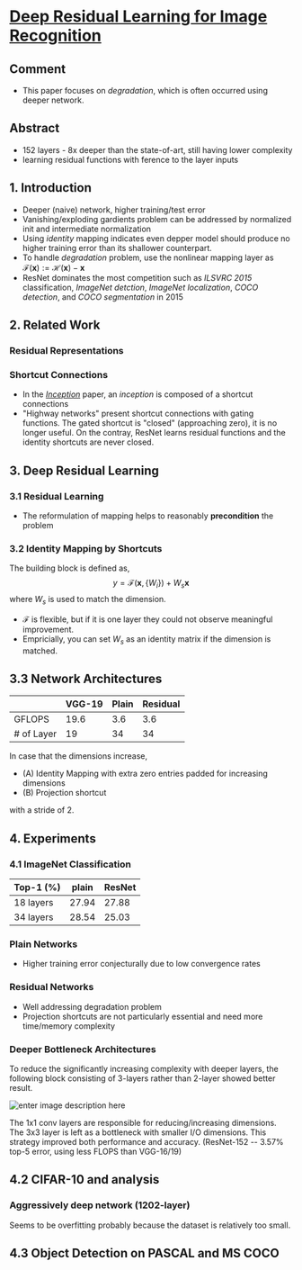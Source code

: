# [Deep Residual Learning for Image Recognition](https://arxiv.org/abs/1512.03385)

## Comment
* This paper focuses on *degradation*, which is often occurred using deeper network.
## Abstract
* 152 layers - 8x deeper than the state-of-art, still having lower complexity
* learning residual functions with ference to the layer inputs

## 1. Introduction
* Deeper (naive) network, higher training/test error
* Vanishing/exploding gardients problem can be addressed by normalized init and intermediate normalization
* Using *identity* mapping indicates even depper model should produce no higher training error than its shallower counterpart.
* To handle *degradation* problem, use the nonlinear mapping layer as $\mathcal{F}(\mathbf{x}):=\mathcal{H}(\mathbf{x}) - \mathbf{x}$
* ResNet dominates the most competition such as *ILSVRC 2015* classification, *ImageNet detction*, *ImageNet localization*, *COCO detection*, and *COCO segmentation* in 2015

## 2. Related Work
### Residual Representations
### Shortcut Connections
* In the [*Inception*](https://arxiv.org/abs/1409.4842) paper, an *inception* is composed of a shortcut connections
* "Highway networks" present shortcut connections with gating functions. The gated shortcut is "closed" (approaching zero), it is no longer useful. On the contray, ResNet learns residual functions and the identity shortcuts are never closed.

## 3. Deep Residual Learning
### 3.1 Residual Learning
* The reformulation of mapping helps to reasonably **precondition**  the problem
### 3.2 Identity Mapping by Shortcuts
The building block is defined as,
$$ y = \mathcal{F}(\mathbf{x}, \{W_i\}) + W_s\mathbf{x}$$
where $W_s$  is used to match the dimension.
* $\mathcal{F}$ is flexible, but if it is one layer they could not observe meaningful improvement.
* Empricially, you can set $W_s$ as an identity matrix if the dimension is matched.

## 3.3 Network Architectures

|  | VGG-19 | Plain | Residual |
|------------|--------|-------|----------|
| GFLOPS | 19.6 | 3.6 | 3.6 |
| # of Layer | 19 | 34 | 34 |

In case that the dimensions increase,
* (A) Identity Mapping with extra zero entries padded for increasing dimensions
 * (B) Projection shortcut

with a stride of 2.

## 4. Experiments
### 4.1 ImageNet Classification

| Top-1 (%) | plain | ResNet |
|-----------|-------|--------|
| 18 layers | 27.94 | 27.88 |
| 34 layers | 28.54 | 25.03 |

### Plain Networks
* Higher training error conjecturally due to low convergence rates

### Residual Networks
* Well addressing degradation problem
* Projection shortcuts are not particularly essential and need more time/memory complexity

### Deeper Bottleneck Architectures
To reduce the significantly increasing complexity with deeper layers, the following block consisting of 3-layers rather than 2-layer showed better result.

![enter image description here](https://www.safaribooksonline.com/library/view/building-machine-learning/9781786466587/graphics/image_08_008.jpg)

The 1x1 conv layers are responsible for reducing/increasing dimensions. The 3x3 layer is left as a bottleneck with smaller I/O dimensions.
This strategy improved both performance and accuracy. (ResNet-152 -- 3.57% top-5 error, using less FLOPS than VGG-16/19)

## 4.2 CIFAR-10 and analysis
### Aggressively deep network (1202-layer)
Seems to be overfitting probably because the dataset is relatively too small.

## 4.3 Object Detection on PASCAL and MS COCO
